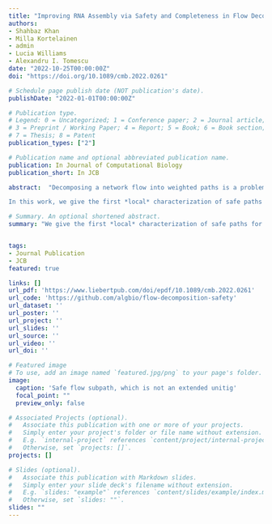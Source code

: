```yaml
---
title: "Improving RNA Assembly via Safety and Completeness in Flow Decompositions"
authors:
- Shahbaz Khan
- Milla Kortelainen
- admin
- Lucia Williams
- Alexandru I. Tomescu
date: "2022-10-25T00:00:00Z"
doi: "https://doi.org/10.1089/cmb.2022.0261"

# Schedule page publish date (NOT publication's date).
publishDate: "2022-01-01T00:00:00Z"

# Publication type.
# Legend: 0 = Uncategorized; 1 = Conference paper; 2 = Journal article;
# 3 = Preprint / Working Paper; 4 = Report; 5 = Book; 6 = Book section;
# 7 = Thesis; 8 = Patent
publication_types: ["2"]

# Publication name and optional abbreviated publication name.
publication: In Journal of Computational Biology
publication_short: In JCB

abstract:  "Decomposing a network flow into weighted paths is a problem with numerous applications, ranging from networking, transportation planning to bioinformatics. In some applications we look for a decomposition that is optimal with respect to some property, such as number of paths used, robustness to edge deletion, or length of the longest path. However, in many bioinformatic applications, we seek a specific decomposition where the paths correspond to some underlying data that generated the flow. In these cases, no optimization criteria guarantees the identification of the correct decomposition. Therefore, we propose to instead report the *safe* paths, which are subpaths of at least one path in every flow decomposition.

In this work, we give the first *local* characterization of safe paths for flow decompositions in directed acyclic graphs (DAGs), leading to a practical algorithm for finding the *complete* set of safe paths. Additionally, we evaluate our algorithm on RNA transcript datasets against a trivial safe algorithm (extended unitigs), the recently proposed safe paths for path covers [TCBB 2021] and the popular heuristic *greedy-width*. One the one hand, we found that besides maintaining perfect precision, our safe and complete algorithm reports significantly higher coverage ($\\approx 50\\%$ more) as compared to the other safe algorithms. On the other hand, the greedy-width algorithm although reporting a better coverage, it also reports significantly lower precision on complex graphs (for genes expressing a large number of transcripts). Overall, our safe and complete algorithm outperforms (by $\\approx 20\\%$) greedy-width on a unified metric (F-Score) considering both coverage and precision when the evaluated dataset has a significant number of complex graphs. Moreover, it also has a superior time ($4-5\\times$) and space performance ($1.2-2.2\\times$), resulting in a better and more practical approach for bioinformatics applications of flow decomposition."

# Summary. An optional shortened abstract.
summary: "We give the first *local* characterization of safe paths for flow decompositions in directed acyclic graphs (DAGs), leading to a practical algorithm for finding the *complete* set of safe paths. Additionally, we evaluate our algorithm on RNA transcript datasets against a trivial safe algorithm (extended unitigs), the recently proposed safe paths for path covers [TCBB 2021] and the popular heuristic *greedy-width*. Our safe and complete algorithm outperforms (by $\\approx 20\\%$) greedy-width on a unified metric (F-Score) considering both coverage and precision when the evaluated dataset has a significant number of complex graphs."


tags:
- Journal Publication
- JCB
featured: true

links: []
url_pdf: 'https://www.liebertpub.com/doi/epdf/10.1089/cmb.2022.0261'
url_code: 'https://github.com/algbio/flow-decomposition-safety'
url_dataset: ''
url_poster: ''
url_project: ''
url_slides: ''
url_source: ''
url_video: ''
url_doi: ''

# Featured image
# To use, add an image named `featured.jpg/png` to your page's folder.
image:
  caption: 'Safe flow subpath, which is not an extended unitig'
  focal_point: ""
  preview_only: false

# Associated Projects (optional).
#   Associate this publication with one or more of your projects.
#   Simply enter your project's folder or file name without extension.
#   E.g. `internal-project` references `content/project/internal-project/index.md`.
#   Otherwise, set `projects: []`.
projects: []

# Slides (optional).
#   Associate this publication with Markdown slides.
#   Simply enter your slide deck's filename without extension.
#   E.g. `slides: "example"` references `content/slides/example/index.md`.
#   Otherwise, set `slides: ""`.
slides: ""
---
```

